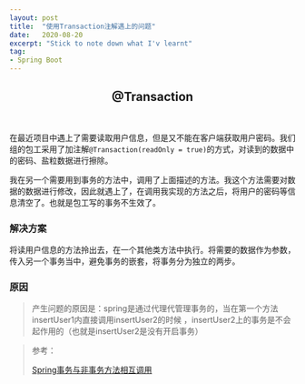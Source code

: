 ```yaml
---
layout: post
title:  "使用Transaction注解遇上的问题"
date:   2020-08-20
excerpt: "Stick to note down what I'v learnt"
tag:
- Spring Boot
---
```


<center><H2><b>@Transaction</b></H2></center><br>

在最近项目中遇上了需要读取用户信息，但是又不能在客户端获取用户密码。我们组的包工采用了加注解`@Transaction(readOnly = true)`的方式，对读到的数据中的密码、盐粒数据进行擦除。

我在另一个需要用到事务的方法中，调用了上面描述的方法。我这个方法需要对数据的数据进行修改，因此就遇上了，在调用我实现的方法之后，将用户的密码等信息清空了。也就是包工写的事务不生效了。



### 解决方案

将读用户信息的方法拎出去，在一个其他类方法中执行。将需要的数据作为参数，传入另一个事务当中，避免事务的嵌套，将事务分为独立的两步。



### 原因

> 产生问题的原因是：spring是通过代理代管理事务的，当在第一个方法insertUser1内直接调用insertUser2的时候 ，insertUser2上的事务是不会起作用的（也就是insertUser2是没有开启事务）



> 参考：
>
> [Spring事务与非事务方法相互调用](https://cloud.tencent.com/developer/article/1633511)